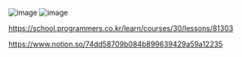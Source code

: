 
![image](https://user-images.githubusercontent.com/84365977/182164989-bfe36cf0-7cba-41de-84b6-c76f7b53e735.png)
![image](https://user-images.githubusercontent.com/84365977/182165053-382c4170-fbd7-45e8-ae71-2eef444e4fd8.png)

https://school.programmers.co.kr/learn/courses/30/lessons/81303

https://www.notion.so/74dd58709b084b899639429a59a12235
